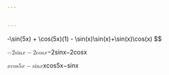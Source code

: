 ```yaml
---


---
```


<p>-\sin(5x) + \cos(5x)(1) - \sin(x)\sin(x)+\sin(x)\cos(x)
$$</p>
<p><span class="katex--display"><span class="katex-display"><span class="katex"><span class="katex-mathml"><math><semantics><mrow><mo>−</mo><mn>2</mn><mi>sin</mi><mi>x</mi><mo>−</mo><mn>2</mn><mi>cos</mi><mi>x</mi></mrow><annotation encoding="application/x-tex">
-2\sin x - 2\cos x
</annotation></semantics></math></span><span class="katex-html" aria-hidden="true"><span class="strut" style="height: 0.66786em;"></span><span class="strut bottom" style="height: 0.75119em; vertical-align: -0.08333em;"></span><span class="base displaystyle textstyle uncramped"><span class="mord">−</span><span class="mord mathrm">2</span><span class="mop">sin</span><span class="mord mathit">x</span><span class="mbin">−</span><span class="mord mathrm">2</span><span class="mop">cos</span><span class="mord mathit">x</span></span></span></span></span></span></p>
<p><span class="katex--display"><span class="katex-display"><span class="katex"><span class="katex-mathml"><math><semantics><mrow><mi>x</mi><mi>cos</mi><mn>5</mn><mi>x</mi><mo>−</mo><mi>sin</mi><mi>x</mi></mrow><annotation encoding="application/x-tex">
x \cos 5x -\sin x
</annotation></semantics></math></span><span class="katex-html" aria-hidden="true"><span class="strut" style="height: 0.66786em;"></span><span class="strut bottom" style="height: 0.75119em; vertical-align: -0.08333em;"></span><span class="base displaystyle textstyle uncramped"><span class="mord mathit">x</span><span class="mop">cos</span><span class="mord mathrm">5</span><span class="mord mathit">x</span><span class="mbin">−</span><span class="mop">sin</span><span class="mord mathit">x</span></span></span></span></span></span></p>

